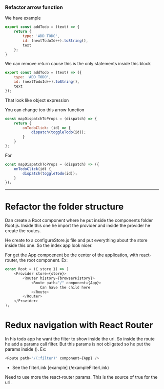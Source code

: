 ### Refactor arrow function

We have example
```javascript
export const addTodo = (text) => {
    return {
        type: 'ADD_TODO',
        id: (nextTodoId++).toString(),
        text
    };
}
```

We can remove return cause this is the only statements inside this block

```javascript
export const addTodo = (text) => ({
    type: 'ADD_TODO',
    id: (nextTodoId++).toString(),
    text
});
```

That look like object expression

You can change too this arrow function

```javascript
const mapDispatchToProps = (dispatch) => {
    return {
        onTodoClick: (id) => {
            dispatch(toggleTodo(id));
        }
    }
};
```

For 

```javascript
const mapDispatchToProps = (dispatch) => ({
    onTodoClick(id) {
        dispatch(toggleTodo(id));
    }
});
```

---

# Refactor the folder structure

Dan create a Root component where he put inside the components folder Root.js. Inside this one he import the provider and inside the provider he create the routes.

He create to a configureStore.js file and put everything about the store inside this one. So the index app look nicer.

For get the App compoenent be the center of the application, with react-router, the root component.
Ex:

```javascript
const Root = ({ store }) => (
    <Provider store={store}>
        <Router history={browserHistory}>
            <Route path="/" component={App}>
                Can have the child here
            </Route>
        </Router>
    </Provider>
);
```

# Redux navigation with React Router

In his todo app he want the filter to show inside the url. So inside the route he add a params call filter. But this params is not obligated so he put the params inside ().
Ex:

```javascript
<Route path="/(:filter)" component={App} />
```

- See the filterLink [example] (/exampleFilterLink)

Need to use more the react-router params. This is the source of true for the url.
